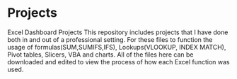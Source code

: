 # Projects
Excel Dashboard Projects
This repository includes projects that I have done both in and out of a professional setting. For these files to function the usage of formulas(SUM,SUMIFS,IFS),
Lookups(VLOOKUP, INDEX MATCH), Pivot tables, Slicers, VBA and charts. All of the files here can be downloaded and edited to view the process of how each Excel
function was used.
